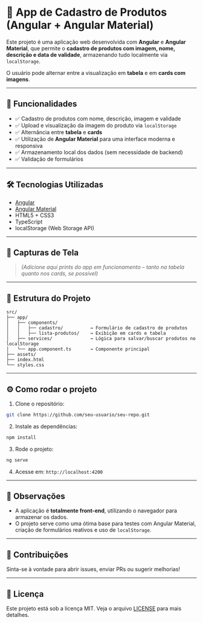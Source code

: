 # 🛒 App de Cadastro de Produtos (Angular + Angular Material)

Este projeto é uma aplicação web desenvolvida com **Angular** e **Angular Material**, que permite o **cadastro de produtos com imagem, nome, descrição e data de validade**, armazenando tudo localmente via `localStorage`.

O usuário pode alternar entre a visualização em **tabela** e em **cards com imagens**.

---

## 🚀 Funcionalidades

- ✅ Cadastro de produtos com nome, descrição, imagem e validade
- ✅ Upload e visualização da imagem do produto via `localStorage`
- ✅ Alternância entre **tabela** e **cards**
- ✅ Utilização de **Angular Material** para uma interface moderna e responsiva
- ✅ Armazenamento local dos dados (sem necessidade de backend)
- ✅ Validação de formulários

---

## 🛠️ Tecnologias Utilizadas

- [Angular](https://angular.io/)
- [Angular Material](https://material.angular.io/)
- HTML5 + CSS3
- TypeScript
- localStorage (Web Storage API)

---

## 📸 Capturas de Tela

> _(Adicione aqui prints do app em funcionamento – tanto na tabela quanto nos cards, se possível)_

---

## 📁 Estrutura do Projeto

```
src/
├── app/
│   ├── components/
│   │   ├── cadastro/          → Formulário de cadastro de produtos
│   │   ├── lista-produtos/    → Exibição em cards e tabela
│   ├── services/              → Lógica para salvar/buscar produtos no localStorage
│   └── app.component.ts       → Componente principal
├── assets/
├── index.html
└── styles.css
```

---

## ⚙️ Como rodar o projeto

1. Clone o repositório:

```bash
git clone https://github.com/seu-usuario/seu-repo.git
```

2. Instale as dependências:

```bash
npm install
```

3. Rode o projeto:

```bash
ng serve
```

4. Acesse em: `http://localhost:4200`

---

## 📌 Observações

- A aplicação é **totalmente front-end**, utilizando o navegador para armazenar os dados.
- O projeto serve como uma ótima base para testes com Angular Material, criação de formulários reativos e uso de `localStorage`.

---

## 🤝 Contribuições

Sinta-se à vontade para abrir issues, enviar PRs ou sugerir melhorias!

---

## 📄 Licença

Este projeto está sob a licença MIT. Veja o arquivo [LICENSE](LICENSE) para mais detalhes.
